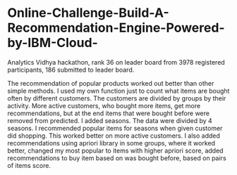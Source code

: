 # Online-Challenge-Build-A-Recommendation-Engine-Powered-by-IBM-Cloud-
Analytics Vidhya hackathon, rank 36 on leader board from 3978 registered participants, 186 submitted to leader board.

The recommendation of popular products worked out better than other simple methods. I used my own function just to count what items are bought often by different customers. The customers are divided by groups by their activity. More active customers, who bought more items, get more recommendations, but at the end items that were bought before were removed from predicted. I added seasons. The data were divided by 4 seasons. I recommended popular items for seasons when given customer did shopping. This worked better on more active customers.  I also added recommendations using apriori library in some groups, where it worked better, changed my most popular to items with higher apriori score, added recommendations to buy item based on was bought before, based on pairs of items score.
